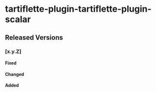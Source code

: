 # tartiflette-plugin-tartiflette-plugin-scalar

## Released Versions

### [x.y.Z]

#### Fixed

#### Changed

#### Added